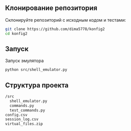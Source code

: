 ## Клонирование репозитория
Склонируйте репозиторий с исходным кодом и тестами:
```bash
git clone https://github.com/dima5778/konfig2
cd konfig2
```

## Запуск
Запуск эмулятора
```bash
python src/shell_emulator.py
```

## Структура проекта
```bash
/src
  shell_emulator.py
  commands.py
  test_commands.py
config.csv
session_log.csv
virtual_files.zip
```
